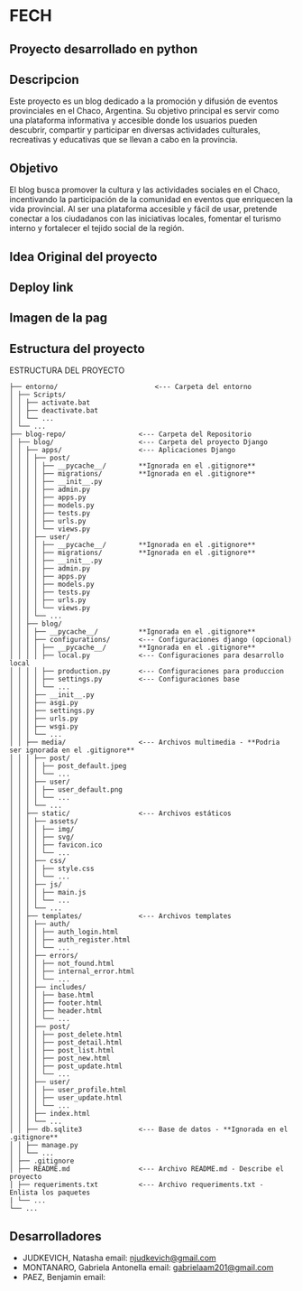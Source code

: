 
# FECH
## Proyecto desarrollado en python
## Descripcion
Este proyecto es un blog dedicado a la promoción y difusión de eventos provinciales en el Chaco, Argentina. Su objetivo principal es servir como una plataforma informativa y accesible donde los usuarios pueden descubrir, compartir y participar en diversas actividades culturales, recreativas y educativas que se llevan a cabo en la provincia.

## Objetivo
El blog busca promover la cultura y las actividades sociales en el Chaco, incentivando la participación de la comunidad en eventos que enriquecen la vida provincial. Al ser una plataforma accesible y fácil de usar, pretende conectar a los ciudadanos con las iniciativas locales, fomentar el turismo interno y fortalecer el tejido social de la región.

## Idea Original del proyecto

## Deploy link

## Imagen de la pag

## Estructura del proyecto
ESTRUCTURA DEL PROYECTO

```
├── entorno/						<--- Carpeta del entorno
│ ├── Scripts/
│ │ ├── activate.bat
│ │ ├── deactivate.bat
│ │ └── ...
│ └── ...
├── blog-repo/					<--- Carpeta del Repositorio
│ ├── blog/					    <--- Carpeta del proyecto Django
│ │ ├── apps/					<--- Aplicaciones Django
│ │ │ ├── post/
│ │ │ │ ├── __pycache__/	    **Ignorada en el .gitignore**
│ │ │ │ ├── migrations/		    **Ignorada en el .gitignore**
│ │ │ │ ├── __init__.py
│ │ │ │ ├── admin.py
│ │ │ │ ├── apps.py
│ │ │ │ ├── models.py
│ │ │ │ ├── tests.py
│ │ │ │ ├── urls.py
│ │ │ │ └── views.py
│ │ │ ├── user/
│ │ │ │ ├── __pycache__/	    **Ignorada en el .gitignore**
│ │ │ │ ├── migrations/		    **Ignorada en el .gitignore**
│ │ │ │ ├── __init__.py
│ │ │ │ ├── admin.py
│ │ │ │ ├── apps.py
│ │ │ │ ├── models.py
│ │ │ │ ├── tests.py
│ │ │ │ ├── urls.py
│ │ │ │ └── views.py
│ │ │ └── ...
│ │ ├── blog/
│ │ │ ├── __pycache__/		    **Ignorada en el .gitignore**
│ │ │ ├── configurations/	    <--- Configuraciones django (opcional)
│ │ │ │ ├── __pycache__/	    **Ignorada en el .gitignore**
│ │ │ │ ├── local.py		    <--- Configuraciones para desarrollo local
│ │ │ │ ├── production.py	    <--- Configuraciones para produccion
│ │ │ │ ├── settings.py		    <--- Configuraciones base
│ │ │ │ └── ...
│ │ │ ├── __init__.py
│ │ │ ├── asgi.py
│ │ │ ├── settings.py
│ │ │ ├── urls.py
│ │ │ ├── wsgi.py
│ │ │ └── ...
│ │ ├── media/				    <--- Archivos multimedia - **Podria ser ignorada en el .gitignore**
│ │ │ ├── post/
│ │ │ │ ├── post_default.jpeg
│ │ │ │ └── ...
│ │ │ ├── user/
│ │ │ │ ├── user_default.png
│ │ │ │ └── ...
│ │ │ └── ...
│ │ ├── static/				    <--- Archivos estáticos
│ │ │ ├── assets/
│ │ │ │ ├── img/
│ │ │ │ ├── svg/
│ │ │ │ ├── favicon.ico
│ │ │ │ └── ...
│ │ │ ├── css/
│ │ │ │ ├── style.css
│ │ │ │ └── ...
│ │ │ ├── js/
│ │ │ │ ├── main.js
│ │ │ │ └── ...
│ │ │ └── ...
│ │ ├── templates/			    <--- Archivos templates
│ │ │ ├── auth/
│ │ │ │ ├── auth_login.html
│ │ │ │ ├── auth_register.html
│ │ │ │ └── ...
│ │ │ ├── errors/
│ │ │ │ ├── not_found.html
│ │ │ │ ├── internal_error.html
│ │ │ │ └── ...
│ │ │ ├── includes/
│ │ │ │ ├── base.html
│ │ │ │ ├── footer.html
│ │ │ │ ├── header.html
│ │ │ │ └── ...
│ │ │ ├── post/
│ │ │ │ ├── post_delete.html
│ │ │ │ ├── post_detail.html
│ │ │ │ ├── post_list.html
│ │ │ │ ├── post_new.html
│ │ │ │ ├── post_update.html
│ │ │ │ └── ...
│ │ │ ├── user/
│ │ │ │ ├── user_profile.html
│ │ │ │ ├── user_update.html
│ │ │ │ └── ...
│ │ │ ├── index.html
│ │ │ └── ...
│ │ ├── db.sqlite3			    <--- Base de datos - **Ignorada en el .gitignore**
│ │ ├── manage.py
│ │ └── ...
│ ├── .gitignore
│ ├── README.md				    <--- Archivo README.md - Describe el proyecto
│ ├── requeriments.txt		    <--- Archivo requeriments.txt - Enlista los paquetes
| └── ...
└── ...
```

## Desarrolladores
- JUDKEVICH, Natasha                email: njudkevich@gmail.com
- MONTANARO, Gabriela Antonella     email: gabrielaam201@gmail.com
- PAEZ, Benjamin                    email:
